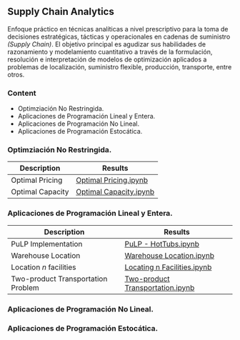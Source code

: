 ## Supply Chain Analytics

Enfoque práctico en técnicas analíticas a nivel prescriptivo para la toma de decisiones estratégicas, tácticas
y operacionales en cadenas de suministro *(Supply Chain)*. El objetivo principal es agudizar sus habilidades de razonamiento
y modelamiento cuantitativo a través de la formulación, resolución e interpretación de modelos de optimización aplicados a
problemas de localización, suministro flexible, producción, transporte, entre otros.


### Content

* Optimziación No Restringida.
* Aplicaciones de Programación Lineal y Entera.
* Aplicaciones de Programación No Lineal.
* Aplicaciones de Programación Estocática.


### Optimziación No Restringida.

|Description|Results|
|-----------|-------|
|Optimal Pricing| [Optimal Pricing.ipynb](https://nbviewer.jupyter.org/github/sergiomora03/Supply-Chain-Analytics/blob/master/Optimal%20Pricing.ipynb)|
|Optimal Capacity| [Optimal Capacity.ipynb](https://github.com/sergiomora03/Supply-Chain-Analytics/blob/master/Optimal%20Capacity.ipynb)

### Aplicaciones de Programación Lineal y Entera.

|Description|Results|
|-----------|-------|
|PuLP Implementation|[PuLP - HotTubs.ipynb](https://nbviewer.jupyter.org/github/sergiomora03/Supply-Chain-Analytics/blob/master/PuLP%20-%20HotTubs.ipynb)|
|Warehouse Location|[Warehouse Location.ipynb](https://nbviewer.jupyter.org/github/sergiomora03/Supply-Chain-Analytics/blob/master/Warehouse%20Location.ipynb)|
|Location *n* facilities|[Locating n Facilities.ipynb](https://nbviewer.jupyter.org/github/sergiomora03/Supply-Chain-Analytics/blob/master/Locating%20n%20Facilities.ipynb)|
|Two-product Transportation Problem|[Two-product Transportation.ipynb](https://nbviewer.jupyter.org/github/sergiomora03/Supply-Chain-Analytics/blob/master/Two-product%20Transportation.ipynb)|

### Aplicaciones de Programación No Lineal.
### Aplicaciones de Programación Estocática.
